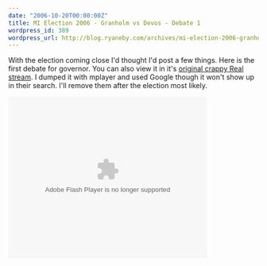 ```yaml
---
date: "2006-10-20T00:00:00Z"
title: MI Election 2006 - Granholm vs Devos - Debate 1
wordpress_id: 389
wordpress_url: http://blog.ryaneby.com/archives/mi-election-2006-granholm-vs-devos-debate-1/
---
```

With the election coming close I'd thought I'd post a few things. Here is the first debate for governor. You can also view it in it's <a href="http://www.wkar.org/specials/debateforgovernor/">original crappy Real stream</a>. I dumped it with mplayer and used Google though it won't show up in their search. I'll remove them after the election most likely.

<embed style="width:400px; height:326px;" id="VideoPlayback" type="application/x-shockwave-flash" src="http://video.google.com/googleplayer.swf?docId=4004584516966450316&hl=en" flashvars=""> </embed>
